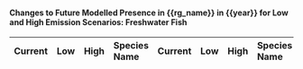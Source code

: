 

#### Changes to Future Modelled Presence in {{rg_name}} in {{year}} for Low and High Emission Scenarios: Freshwater Fish

| Current | Low | High | Species Name | Current | Low | High | Species Name |
|:-------:|:---:|:----:|:-------------|:-------:|:---:|:----:|:-------------|
